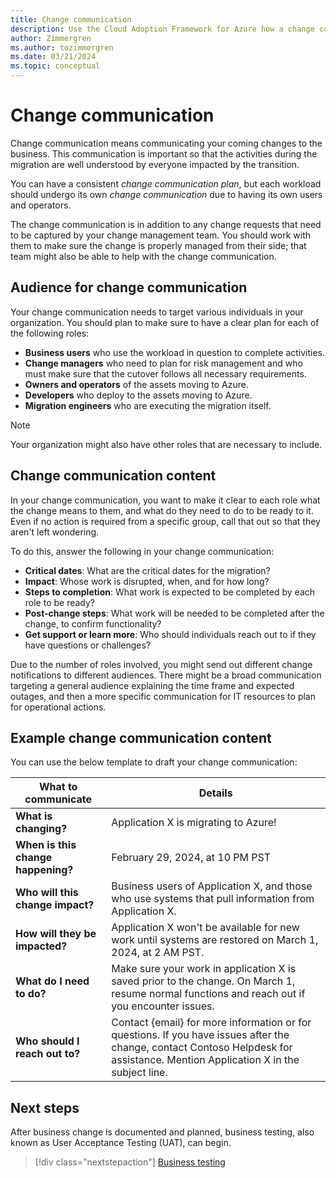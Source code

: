 ```yaml
---
title: Change communication
description: Use the Cloud Adoption Framework for Azure how a change communication plan can help you communicate cloud migration outcomes.
author: Zimmergren
ms.author: tozimmergren
ms.date: 03/21/2024
ms.topic: conceptual
---
```


# Change communication

Change communication means communicating your coming changes to the business. This communication is important so that the activities during the migration are well understood by everyone impacted by the transition.

You can have a consistent _change communication plan_, but each workload should undergo its own _change communication_ due to having its own users and operators.

The change communication is in addition to any change requests that need to be captured by your change management team. You should work with them to make sure the change is properly managed from their side; that team might also be able to help with the change communication.

## Audience for change communication

Your change communication needs to target various individuals in your organization. You should plan to make sure to have a clear plan for each of the following roles:

- **Business users** who use the workload in question to complete activities.
- **Change managers** who need to plan for risk management and who must make sure that the cutover follows all necessary requirements.
- **Owners and operators** of the assets moving to Azure.
- **Developers** who deploy to the assets moving to Azure.
- **Migration engineers** who are executing the migration itself.

> [!NOTE]
> Your organization might also have other roles that are necessary to include.

## Change communication content

In your change communication, you want to make it clear to each role what the change means to them, and what do they need to do to be ready to it. Even if no action is required from a specific group, call that out so that they aren't left wondering.

To do this, answer the following in your change communication:

- **Critical dates**: What are the critical dates for the migration?
- **Impact**: Whose work is disrupted, when, and for how long?
- **Steps to completion**: What work is expected to be completed by each role to be ready?
- **Post-change steps**: What work will be needed to be completed after the change, to confirm functionality?
- **Get support or learn more**: Who should individuals reach out to if they have questions or challenges?

Due to the number of roles involved, you might send out different change notifications to different audiences. There might be a broad communication targeting a general audience explaining the time frame and expected outages, and then a more specific communication for IT resources to plan for operational actions.

## Example change communication content

You can use the below template to draft your change communication:

|What to communicate|Details|
|---|---|
|**What is changing?**|Application X is migrating to Azure!|
|**When is this change happening?**|February 29, 2024, at 10 PM PST|
|**Who will this change impact?**|Business users of Application X, and those who use systems that pull information from Application X.|
|**How will they be impacted?**|Application X won't be available for new work until systems are restored on March 1, 2024, at 2 AM PST.|
|**What do I need to do?**|Make sure your work in application X is saved prior to the change. On March 1, resume normal functions and reach out if you encounter issues.|
|**Who should I reach out to?**|Contact {email} for more information or for questions. If you have issues after the change, contact Contoso Helpdesk for assistance. Mention Application X in the subject line.|

## Next steps

After business change is documented and planned, business testing, also known as User Acceptance Testing (UAT), can begin.

> [!div class="nextstepaction"]
> [Business testing](./business-test.md)
